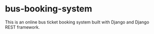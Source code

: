 # bus-booking-system
This is an online bus ticket booking system built with Django and Django REST framework.
